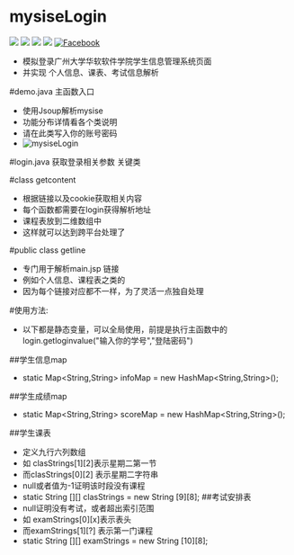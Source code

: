 # mysiseLogin
[![](https://img.shields.io/badge/license-MIT-blue.svg)](https://github.com/cncoder/mysiseLogin/master/LICENSE.txt)
[![](https://img.shields.io/github/release/cncoder/mysiseLogin.svg)](https://github.com/cncoder/mysiseLogin/releases)
[![](https://img.shields.io/github/stars/cncoder/mysiseLogin.svg)](https://github.com/cncoder/mysiseLogin/stargazers)
[![](https://img.shields.io/github/forks/cncoder/mysiseLogin.svg)](https://github.com/cncoder/mysiseLogin/network)
[![Facebook](https://img.shields.io/badge/facebook-@romennt-green.svg?style=flat)](https://www.facebook.com/romennt)


 * 模拟登录广州大学华软软件学院学生信息管理系统页面
 * 并实现 个人信息、课表、考试信息解析


#demo.java
  主函数入口
 * 使用Jsoup解析mysise
 * 功能分布详情看各个类说明
 * 请在此类写入你的账号密码
 * ![mysiseLogin](http://www.yicodes.com/wp-content/uploads/2016/05/main.png)

#login.java
 获取登录相关参数
 关键类


#class getcontent
 * 根据链接以及cookie获取相关内容
 * 每个函数都需要在login获得解析地址
 * 课程表放到二维数组中
 * 这样就可以达到跨平台处理了


#public class getline
 * 专门用于解析main.jsp 链接
 * 例如个人信息、课程表之类的
 * 因为每个链接对应都不一样，为了灵活一点独自处理

#使用方法:
* 以下都是静态变量，可以全局使用，前提是执行主函数中的 login.getloginvalue("输入你的学号","登陆密码")

##学生信息map
* static Map<String,String> infoMap = new HashMap<String,String>();

##学生成绩map
* static Map<String,String> scoreMap = new HashMap<String,String>();

##学生课表
* 定义九行六列数组
* 如 clasStrings[1][2]表示星期二第一节
* 而clasStrings[0][2] 表示星期二字符串
* null或者值为-1证明该时段没有课程
* static String [][] clasStrings = new String [9][8];
##考试安排表
* null证明没有考试，或者超出索引范围
* 如 examStrings[0][x]表示表头
* 而examStrings[1][?] 表示第一门课程
* static String [][] examStrings = new String [10][8];
